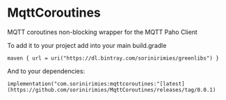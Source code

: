 # MqttCoroutines
MQTT coroutines non-blocking wrapper for the MQTT Paho Client

To add it to your project add into your main build.gradle

    maven { url = uri("https://dl.bintray.com/sorinirimies/greenlibs") }
        
And to your dependencies:

    implementation("com.sorinirimies:mqttcoroutines:"[latest](https://github.com/sorinirimies/MqttCoroutines/releases/tag/0.0.1)
